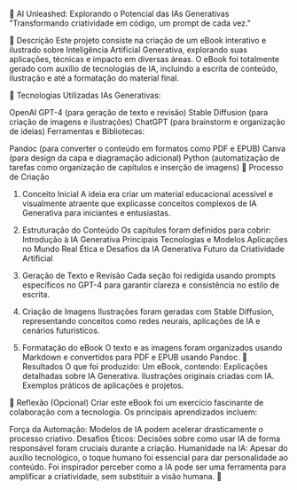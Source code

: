 🌟 AI Unleashed: Explorando o Potencial das IAs Generativas
"Transformando criatividade em código, um prompt de cada vez."

📒 Descrição
Este projeto consiste na criação de um eBook interativo e ilustrado sobre Inteligência Artificial Generativa, explorando suas aplicações, técnicas e impacto em diversas áreas. O eBook foi totalmente gerado com auxílio de tecnologias de IA, incluindo a escrita de conteúdo, ilustração e até a formatação do material final.

🤖 Tecnologias Utilizadas
IAs Generativas:

OpenAI GPT-4 (para geração de texto e revisão)
Stable Diffusion (para criação de imagens e ilustrações)
ChatGPT (para brainstorm e organização de ideias)
Ferramentas e Bibliotecas:

Pandoc (para converter o conteúdo em formatos como PDF e EPUB)
Canva (para design da capa e diagramação adicional)
Python (automatização de tarefas como organização de capítulos e inserção de imagens)
🧐 Processo de Criação
1. Conceito Inicial
A ideia era criar um material educacional acessível e visualmente atraente que explicasse conceitos complexos de IA Generativa para iniciantes e entusiastas.

2. Estruturação do Conteúdo
Os capítulos foram definidos para cobrir:
Introdução à IA Generativa
Principais Tecnologias e Modelos
Aplicações no Mundo Real
Ética e Desafios da IA Generativa
Futuro da Criatividade Artificial
3. Geração de Texto e Revisão
Cada seção foi redigida usando prompts específicos no GPT-4 para garantir clareza e consistência no estilo de escrita.
4. Criação de Imagens
Ilustrações foram geradas com Stable Diffusion, representando conceitos como redes neurais, aplicações de IA e cenários futurísticos.
5. Formatação do eBook
O texto e as imagens foram organizados usando Markdown e convertidos para PDF e EPUB usando Pandoc.
🚀 Resultados
O que foi produzido:
Um eBook, contendo:
Explicações detalhadas sobre IA Generativa.
Ilustrações originais criadas com IA.
Exemplos práticos de aplicações e projetos.

💭 Reflexão (Opcional)
Criar este eBook foi um exercício fascinante de colaboração com a tecnologia. Os principais aprendizados incluem:

Força da Automação: Modelos de IA podem acelerar drasticamente o processo criativo.
Desafios Éticos: Decisões sobre como usar IA de forma responsável foram cruciais durante a criação.
Humanidade na IA: Apesar do auxílio tecnológico, o toque humano foi essencial para dar personalidade ao conteúdo.
Foi inspirador perceber como a IA pode ser uma ferramenta para amplificar a criatividade, sem substituir a visão humana. 🌟
